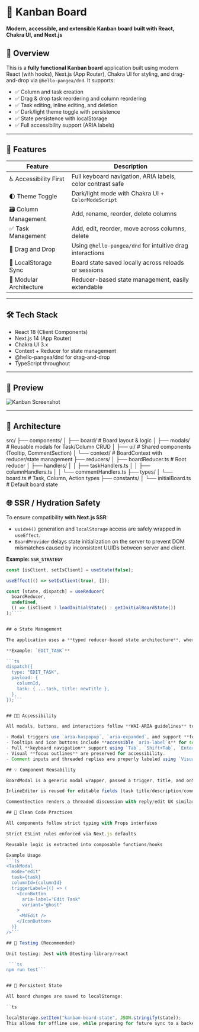 <h1>🧠 Kanban Board</h1>
<p><strong>Modern, accessible, and extensible Kanban board built with React, Chakra UI, and Next.js</strong></p>

## 🧩 Overview

This is a **fully functional Kanban board** application built using modern React (with hooks), Next.js (App Router), Chakra UI for styling, and drag-and-drop via `@hello-pangea/dnd`. It supports:

- ✅ Column and task creation
- ✅ Drag & drop task reordering and column reordering
- ✅ Task editing, inline editing, and deletion
- ✅ Dark/light theme toggle with persistence
- ✅ State persistence with localStorage
- ✅ Full accessibility support (ARIA labels)

---

## 🚀 Features

| Feature                 | Description                                                |
| ----------------------- | ---------------------------------------------------------- |
| ♿ Accessibility First  | Full keyboard navigation, ARIA labels, color contrast safe |
| 🌓 Theme Toggle         | Dark/light mode with Chakra UI + `ColorModeScript`         |
| 🗃 Column Management     | Add, rename, reorder, delete columns                       |
| ✅ Task Management      | Add, edit, reorder, move across columns, delete            |
| 🔄 Drag and Drop        | Using `@hello-pangea/dnd` for intuitive drag interactions  |
| 💾 LocalStorage Sync    | Board state saved locally across reloads or sessions       |
| 🧪 Modular Architecture | Reducer-based state management, easily extendable          |

---

## 🛠 Tech Stack

- React 18 (Client Components)
- Next.js 14 (App Router)
- Chakra UI 3.x
- Context + Reducer for state management
- @hello-pangea/dnd for drag-and-drop
- TypeScript throughout

---

## 📸 Preview

![Kanban Screenshot](https://)

---

## 🧱 Architecture

src/
├── components/
│ ├── board/ # Board layout & logic
│ ├── modals/ # Reusable modals for Task/Column CRUD
│ ├── ui/ # Shared components (Tooltip, CommentSection)
│ └── context/ # BoardContext with reducer/state management
├── reducers/
│ ├── boardReducer.ts # Root reducer
│ ├── handlers/
│ │ ├── taskHandlers.ts
│ │ ├── columnHandlers.ts
│ │ └── commentHandlers.ts
├── types/
│ └── board.ts # Task, Column, Action types
├── constants/
│ └── initialBoard.ts # Default board state

## 🌐 SSR / Hydration Safety

To ensure compatibility **with Next.js SSR**:

- `uuidv4()` generation and `localStorage` access are safely wrapped in `useEffect`.
- `BoardProvider` delays state initialization on the server to prevent DOM mismatches caused by inconsistent UUIDs between server and client.

**Example: `SSR_STRATEGY`**

`````ts
const [isClient, setIsClient] = useState(false);

useEffect(() => setIsClient(true), []);

const [state, dispatch] = useReducer(
  boardReducer,
  undefined,
  () => (isClient ? loadInitialState() : getInitialBoardState())
);````


## ⚙️ State Management

The application uses a **typed reducer-based state architecture**, where each action (e.g. `ADD_TASK`, `RENAME_COLUMN`, `EDIT_COMMENT`) is dispatched to a centralized `boardReducer`, delegating logic to modular handlers.

**Example: `EDIT_TASK`**

```ts
dispatch({
  type: "EDIT_TASK",
  payload: {
    columnId,
    task: { ...task, title: newTitle },
  },
});```


## 🧑‍🦽 Accessibility

All modals, buttons, and interactions follow **WAI-ARIA guidelines** to ensure an inclusive user experience:

- Modal triggers use `aria-haspopup`, `aria-expanded`, and support **focus trapping**.
- Tooltips and icon buttons include **accessible `aria-label`s** for screen readers.
- Full **keyboard navigation** support using `Tab`, `Shift+Tab`, `Enter`, and `Esc`.
- Visual **focus outlines** are preserved for accessibility.
- Comment inputs and threaded replies are properly labeled using `VisuallyHidden` components.

## 💡 Component Reusability

BoardModal is a generic modal wrapper, passed a trigger, title, and onSubmit.

InlineEditor is reused for editable fields (task title/description/comments).

CommentSection renders a threaded discussion with reply/edit UX similar to GitHub/Jira.

## 🧼 Clean Code Practices

All components follow strict typing with Props interfaces

Strict ESLint rules enforced via Next.js defaults

Reusable logic is extracted into composable functions/hooks

Example Usage
```ts
<TaskModal
  mode="edit"
  task={task}
  columnId={columnId}
  triggerLabel={() => (
    <IconButton
      aria-label="Edit Task"
      variant="ghost"
    >
     <MdEdit />
    </IconButton>
  )}
/>```

## 🧪 Testing (Recommended)

Unit testing: Jest with @testing-library/react

 ```ts
npm run test```


## 📁 Persistent State

All board changes are saved to localStorage:

``ts

localStorage.setItem("kanban-board-state", JSON.stringify(state));
This allows for offline use, while preparing for future sync to a backend service.``


`````
